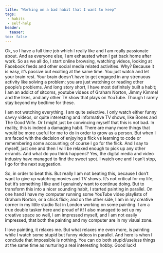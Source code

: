 ```yaml
---
title: "Working on a bad habit that I want to keep"
tags:
 - habits
 - self-help
header:
  teaser: 
toc: false
---  
```


Ok, so I have a full time job which I really like and I am really passionate about. And as everyone else, I am exhausted when I get back home after work. So as we all do, I start online browsing, watching videos, looking at Facebook feeds and other social media related activities. Why? Because it is easy, it’s passive but exciting at the same time. You just watch and let your brain rest. Your brain doesn’t have to get engaged in any strenuous activity like solving a problem; you are just watching or reading other people’s problems. And long story short, I have most definitely built a habit; I am an addict of sitcoms, youtube videos of Graham Norton, Jimmy Kimmel and the likes, and any other TV show that plays on YouTube. Though I rarely stay beyond my bedtime for these.

I am not watching everything. I am quite selective. I only watch either funny savvy videos, or quite interesting and informative TV shows, like Bones and The Good Wife. Or I might just be convincing myself that this is not bad. In reality, this is indeed a damaging habit. There are many more things that would be more useful for me to do in order to grow as a person. But when I am faced with the decision of enjoying a flick vs learning to code or remembering some accounting; of course I go for the flick. And I say to myself, just one and then I will be relaxed enough to pick up any other errands. And what do you think happens? Yes, the digital media and video industry have managed to find the sweet spot. I watch one and I can’t stop, I go for the next suggestion.

So, in order to beat this. But really I am not beating this, because I don’t want to give up watching movies and TV shows. It’s not critical for my life, but it’s something I like and I genuinely want to continue doing. But to transform this into a nicer sounding habit, I started painting in parallel. On one hand I have my computer running some YouTube video playlists of Graham Norton, or a chick flick; and on the other side, I am in my creative corner in my little studio flat in London working on some painting. I am a true double tasker here and proud of it! I also managed to set up my creative space so well, I am impressed myself, and I am not easily impressed, that both the painting and my computer are in my visual zone.

I love painting, it relaxes me. But what relaxes me even more, is painting while I watch some stupid but funny videos in parallel. And here is when I conclude that impossible is nothing. You can do both stupid/useless things at the same time as nurturing a real interesting hobby. Good luck!
